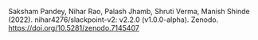 Saksham Pandey, Nihar Rao, Palash Jhamb, Shruti Verma, Manish Shinde (2022). nihar4276/slackpoint-v2: v2.2.0 (v1.0.0-alpha). Zenodo. https://doi.org/10.5281/zenodo.7145407
